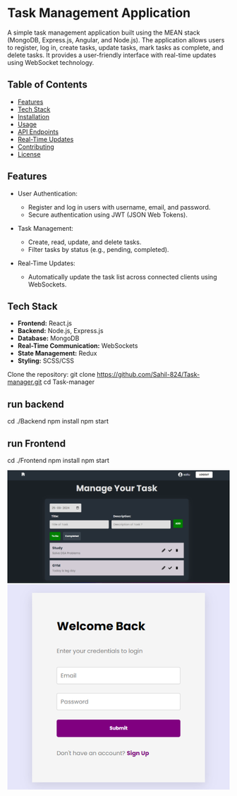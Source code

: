 # Task Management Application

A simple task management application built using the MEAN stack (MongoDB, Express.js, Angular, and Node.js). The application allows users to register, log in, create tasks, update tasks, mark tasks as complete, and delete tasks. It provides a user-friendly interface with real-time updates using WebSocket technology.

## Table of Contents

- [Features](#features)
- [Tech Stack](#tech-stack)
- [Installation](#installation)
- [Usage](#usage)
- [API Endpoints](#api-endpoints)
- [Real-Time Updates](#real-time-updates)
- [Contributing](#contributing)
- [License](#license)

## Features

- User Authentication: 
  - Register and log in users with username, email, and password.
  - Secure authentication using JWT (JSON Web Tokens).
  
- Task Management: 
  - Create, read, update, and delete tasks.
  - Filter tasks by status (e.g., pending, completed).

- Real-Time Updates: 
  - Automatically update the task list across connected clients using WebSockets.

## Tech Stack

- **Frontend:** React.js
- **Backend:** Node.js, Express.js
- **Database:** MongoDB
- **Real-Time Communication:** WebSockets
- **State Management:** Redux
- **Styling:** SCSS/CSS

Clone the repository:
   git clone https://github.com/Sahil-824/Task-manager.git
   cd Task-manager

## run backend

cd ./Backend
npm install
npm start

## run Frontend
cd ./Frontend
npm install
npm start


![Description of the image](images/ss1.png)
![Description of the image](images/ss2.png)

